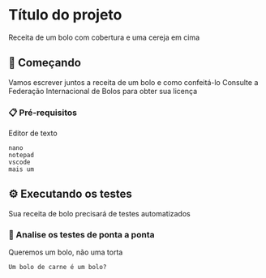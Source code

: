 # Título do projeto
Receita de um bolo com cobertura e uma cereja em cima
## 🚀 Começando
Vamos escrever juntos a receita de um bolo e como confeitá-lo
Consulte a Federação Internacional de Bolos para obter sua licença
### 📋 Pré-requisitos
Editor de texto
```
nano
notepad
vscode
mais um
```
## ⚙️ Executando os testes
Sua receita de bolo precisará de testes automatizados
### 🔩 Analise os testes de ponta a ponta
Queremos um bolo, não uma torta
```
Um bolo de carne é um bolo?
```
